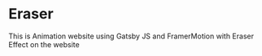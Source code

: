 # Eraser
This is Animation website using Gatsby JS and FramerMotion with Eraser Effect on the website

